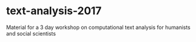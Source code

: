 # text-analysis-2017
Material for a 3 day workshop on computational text analysis for humanists and social scientists
